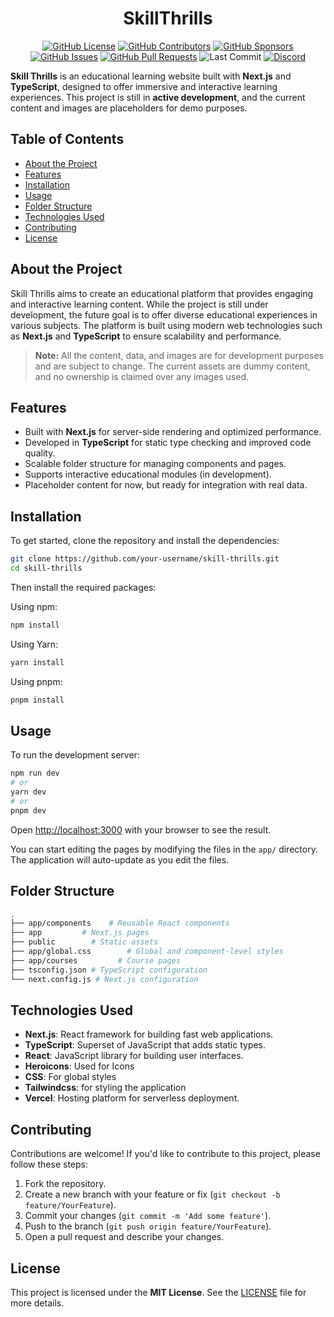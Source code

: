 <div style="text-align:center">

# SkillThrills

[![GitHub License](https://img.shields.io/github/license/muhammad-fiaz/SkillThrills)](https://github.com/muhammad-fiaz/SkillThrills/blob/main/LICENSE)
[![GitHub Contributors](https://img.shields.io/github/contributors/muhammad-fiaz/SkillThrills)](https://github.com/muhammad-fiaz/SkillThrills/graphs/contributors)
[![GitHub Sponsors](https://img.shields.io/badge/Sponsors-💖-pink)](https://github.com/sponsors/muhammad-fiaz)
[![GitHub Issues](https://img.shields.io/github/issues/muhammad-fiaz/SkillThrills)](https://github.com/muhammad-fiaz/SkillThrills/issues)
[![GitHub Pull Requests](https://img.shields.io/github/issues-pr/muhammad-fiaz/SkillThrills)](https://github.com/muhammad-fiaz/SkillThrills/pulls)
![Last Commit](https://img.shields.io/github/last-commit/muhammad-fiaz/SkillThrills)
[![Discord](https://img.shields.io/badge/Discord-7289DA?style=flat&logo=discord&logoColor=white)](https://discord.gg/Wu7Kcpz9)

</div>


**Skill Thrills** is an educational learning website built with **Next.js** and **TypeScript**, designed to offer immersive and interactive learning experiences. This project is still in **active development**, and the current content and images are placeholders for demo purposes.

## Table of Contents

- [About the Project](#about-the-project)
- [Features](#features)
- [Installation](#installation)
- [Usage](#usage)
- [Folder Structure](#folder-structure)
- [Technologies Used](#technologies-used)
- [Contributing](#contributing)
- [License](#license)

## About the Project

Skill Thrills aims to create an educational platform that provides engaging and interactive learning content. While the project is still under development, the future goal is to offer diverse educational experiences in various subjects. The platform is built using modern web technologies such as **Next.js** and **TypeScript** to ensure scalability and performance.

> **Note:** All the content, data, and images are for development purposes and are subject to change. The current assets are dummy content, and no ownership is claimed over any images used.

## Features

- Built with **Next.js** for server-side rendering and optimized performance.
- Developed in **TypeScript** for static type checking and improved code quality.
- Scalable folder structure for managing components and pages.
- Supports interactive educational modules (in development).
- Placeholder content for now, but ready for integration with real data.

## Installation

To get started, clone the repository and install the dependencies:

```bash
git clone https://github.com/your-username/skill-thrills.git
cd skill-thrills
```

Then install the required packages:

Using npm:

```bash
npm install
```

Using Yarn:

```bash
yarn install
```

Using pnpm:

```bash
pnpm install
```

## Usage

To run the development server:

```bash
npm run dev
# or
yarn dev
# or
pnpm dev
```

Open [http://localhost:3000](http://localhost:3000) with your browser to see the result.

You can start editing the pages by modifying the files in the `app/` directory. The application will auto-update as you edit the files.

## Folder Structure

```bash
.
├── app/components    # Reusable React components
├── app         # Next.js pages
├── public        # Static assets
├── app/global.css        # Global and component-level styles
├── app/courses         # Course pages
├── tsconfig.json # TypeScript configuration
└── next.config.js # Next.js configuration
```

## Technologies Used

- **Next.js**: React framework for building fast web applications.
- **TypeScript**: Superset of JavaScript that adds static types.
- **React**: JavaScript library for building user interfaces.
- **Heroicons**: Used for Icons 
- **CSS**: For global styles
- **Tailwindcss**: for styling the application 
- **Vercel**: Hosting platform for serverless deployment.

## Contributing

Contributions are welcome! If you'd like to contribute to this project, please follow these steps:

1. Fork the repository.
2. Create a new branch with your feature or fix (`git checkout -b feature/YourFeature`).
3. Commit your changes (`git commit -m 'Add some feature'`).
4. Push to the branch (`git push origin feature/YourFeature`).
5. Open a pull request and describe your changes.

## License

This project is licensed under the **MIT License**. See the [LICENSE](./LICENSE) file for more details.

